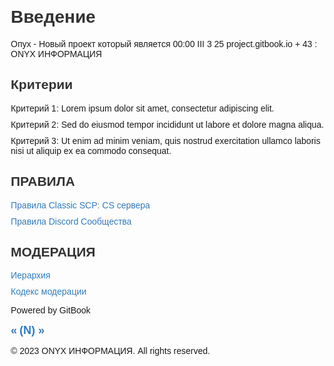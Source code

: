 <!DOCTYPE html>
<html lang="en">
<head>
  <meta charset="UTF-8">
  <title>ONYX ИНФОРМАЦИЯ</title>
  <style>
    body {
      font-family: Arial, sans-serif;
      margin: 20px;
    }
    h1, h2 {
      color: #333;
    }
    ul {
      list-style: none;
      padding: 0;
      margin: 0;
    }
    li {
      margin-bottom: 10px;
    }
    a {
      text-decoration: none;
      color: #337ab7;
    }
    a:hover {
      color: #23527c;
    }
    .prev, .next {
      font-size: 18px;
      font-weight: bold;
    }
  </style>
</head>
<body>
  <h1>Введение</h1>
  <p>Опух - Новый проект который является 00:00 III 3 25 project.gitbook.io + 43 : ONYX ИНФОРМАЦИЯ</p>
  <h2>Критерии</h2>
  <ul>
    <li>Критерий 1: Lorem ipsum dolor sit amet, consectetur adipiscing elit.</li>
    <li>Критерий 2: Sed do eiusmod tempor incididunt ut labore et dolore magna aliqua.</li>
    <li>Критерий 3: Ut enim ad minim veniam, quis nostrud exercitation ullamco laboris nisi ut aliquip ex ea commodo consequat.</li>
  </ul>
  <h2>ПРАВИЛА</h2>
  <ul>
    <li><a href="#">Правила Classic SCP: CS сервера</a></li>
    <li><a href="#">Правила Discord Сообщества</a></li>
  </ul>
  <h2>МОДЕРАЦИЯ</h2>
  <ul>
    <li><a href="#">Иерархия</a></li>
    <li><a href="#">Кодекс модерации</a></li>
  </ul>
  <p>Powered by GitBook</p>
  <a href="#" class="prev">&laquo;</a>
  <a href="#" class="next">(N) &raquo;</a>
  
  <!-- Footer section -->
  <footer>
    <p>&copy; 2023 ONYX ИНФОРМАЦИЯ. All rights reserved.</p>
  </footer>
</body>
</html>
